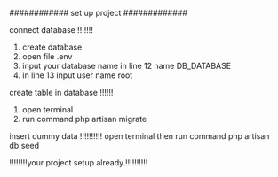 
############ set up project #############

connect database !!!!!!!
1. create database
2. open file .env 
3. input your database name in line 12 name DB_DATABASE
4. in line 13 input user name root

create table in database !!!!!!
1. open terminal 
2. run command php artisan migrate

insert dummy data !!!!!!!!!!
open terminal then run command php artisan db:seed

!!!!!!!!your project setup already.!!!!!!!!!!






